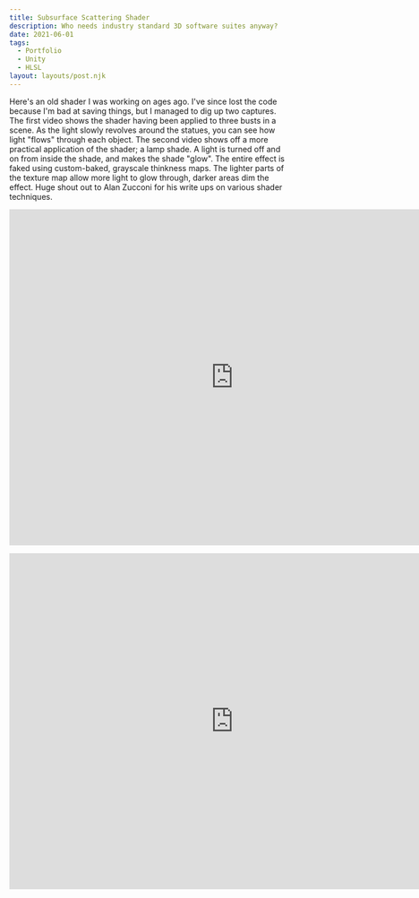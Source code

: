 ```yaml
---
title: Subsurface Scattering Shader
description: Who needs industry standard 3D software suites anyway? 
date: 2021-06-01
tags:
  - Portfolio
  - Unity
  - HLSL
layout: layouts/post.njk
---
```


<p>Here's an old shader I was working on ages ago. I've since lost the code because I'm bad at saving things, but I managed to dig up two captures. The first video shows the shader having been applied to three busts in a scene. As the light slowly revolves around the statues, you can see how light "flows" through each object. The second video shows off a more practical application of the shader; a lamp shade. A light is turned off and on from inside the shade, and makes the shade "glow". The entire effect is faked using custom-baked, grayscale thinkness maps. The lighter parts of the texture map allow more light to glow through, darker areas dim the effect. Huge shout out to Alan Zucconi for his write ups on various shader techniques.</p>

<p style="text-align: center"></p>
<div class="container">
<p style="text-align: center"><iframe width="800" height="600" src="https://www.youtube.com/embed/BjjJmR12BHA" frameborder="0" allow="accelerometer; autoplay; clipboard-write; encrypted-media; gyroscope; picture-in-picture" allowfullscreen class="video"></iframe></p></div>

<p style="text-align: center"></p>
<div class="container">
<p style="text-align: center"><iframe width="800" height="600" src="https://www.youtube.com/embed/tbisNoHhfew" frameborder="0" allow="accelerometer; autoplay; clipboard-write; encrypted-media; gyroscope; picture-in-picture" allowfullscreen class="video"></iframe></p></div>